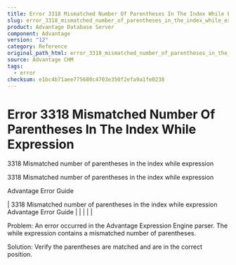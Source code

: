 ```yaml
---
title: Error 3318 Mismatched Number Of Parentheses In The Index While Expression
slug: error_3318_mismatched_number_of_parentheses_in_the_index_while_expression
product: Advantage Database Server
component: Advantage
version: "12"
category: Reference
original_path_html: error_3318_mismatched_number_of_parentheses_in_the_index_while_expression.htm
source: Advantage CHM
tags:
  - error
checksum: e1bc4b71aee775680c4703e350f2efa9a1fe0238
---
```


# Error 3318 Mismatched Number Of Parentheses In The Index While Expression

3318 Mismatched number of parentheses in the index while expression

3318 Mismatched number of parentheses in the index while expression

Advantage Error Guide

| 3318 Mismatched number of parentheses in the index while expression  Advantage Error Guide |  |  |  |  |

Problem: An error occurred in the Advantage Expression Engine parser. The while expression contains a mismatched number of parentheses.

Solution: Verify the parentheses are matched and are in the correct position.
